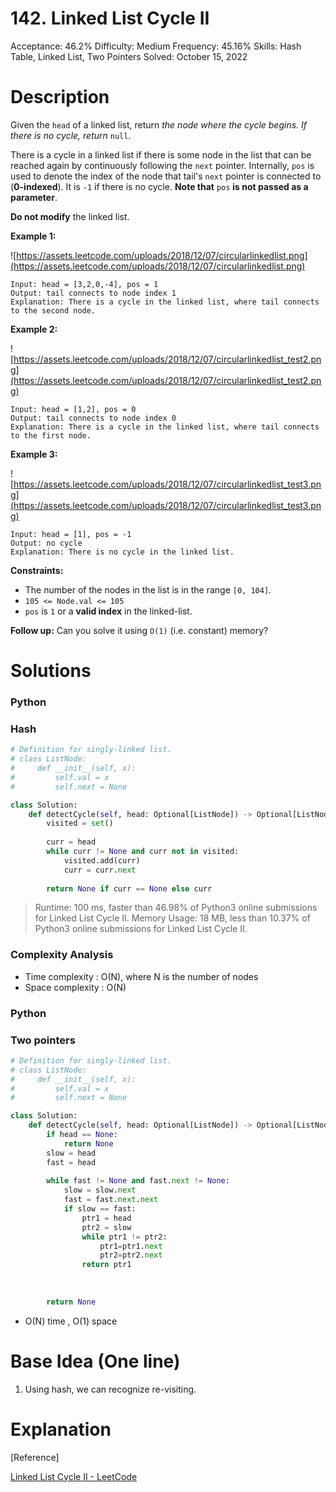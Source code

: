 # 142. Linked List Cycle II

Acceptance: 46.2%
Difficulty: Medium
Frequency: 45.16%
Skills: Hash Table, Linked List, Two Pointers
Solved: October 15, 2022

# Description

Given the `head` of a linked list, return *the node where the cycle begins. If there is no cycle, return* `null`.

There is a cycle in a linked list if there is some node in the list that can be reached again by continuously following the `next` pointer. Internally, `pos` is used to denote the index of the node that tail's `next` pointer is connected to (**0-indexed**). It is `-1` if there is no cycle. **Note that** `pos` **is not passed as a parameter**.

**Do not modify** the linked list.

**Example 1:**

![https://assets.leetcode.com/uploads/2018/12/07/circularlinkedlist.png](https://assets.leetcode.com/uploads/2018/12/07/circularlinkedlist.png)

```
Input: head = [3,2,0,-4], pos = 1
Output: tail connects to node index 1
Explanation: There is a cycle in the linked list, where tail connects to the second node.

```

**Example 2:**

![https://assets.leetcode.com/uploads/2018/12/07/circularlinkedlist_test2.png](https://assets.leetcode.com/uploads/2018/12/07/circularlinkedlist_test2.png)

```
Input: head = [1,2], pos = 0
Output: tail connects to node index 0
Explanation: There is a cycle in the linked list, where tail connects to the first node.

```

**Example 3:**

![https://assets.leetcode.com/uploads/2018/12/07/circularlinkedlist_test3.png](https://assets.leetcode.com/uploads/2018/12/07/circularlinkedlist_test3.png)

```
Input: head = [1], pos = -1
Output: no cycle
Explanation: There is no cycle in the linked list.

```

**Constraints:**

- The number of the nodes in the list is in the range `[0, 104]`.
- `105 <= Node.val <= 105`
- `pos` is `1` or a **valid index** in the linked-list.

**Follow up:** Can you solve it using `O(1)` (i.e. constant) memory?

# Solutions

### Python

### Hash

```python
# Definition for singly-linked list.
# class ListNode:
#     def __init__(self, x):
#         self.val = x
#         self.next = None

class Solution:
    def detectCycle(self, head: Optional[ListNode]) -> Optional[ListNode]:
        visited = set()
        
        curr = head
        while curr != None and curr not in visited:
            visited.add(curr)
            curr = curr.next
            
        return None if curr == None else curr
```

> Runtime: 100 ms, faster than 46.98% of Python3 online submissions for Linked List Cycle II.
Memory Usage: 18 MB, less than 10.37% of Python3 online submissions for Linked List Cycle II.
> 

### Complexity Analysis

- Time complexity : O(N), where N is the number of nodes
- Space complexity : O(N)

### Python

### Two pointers

```python
# Definition for singly-linked list.
# class ListNode:
#     def __init__(self, x):
#         self.val = x
#         self.next = None

class Solution:
    def detectCycle(self, head: Optional[ListNode]) -> Optional[ListNode]:
        if head == None:
            return None
        slow = head
        fast = head
        
        while fast != None and fast.next != None:
            slow = slow.next
            fast = fast.next.next
            if slow == fast:
                ptr1 = head
                ptr2 = slow
                while ptr1 != ptr2:
                    ptr1=ptr1.next
                    ptr2=ptr2.next
                return ptr1
            
        
                
        return None
```

- O(N) time , O(1) space

# Base Idea (One line)

1. Using hash, we can recognize re-visiting.

# Explanation

[Reference]

[Linked List Cycle II - LeetCode](https://leetcode.com/problems/linked-list-cycle-ii/solution/)